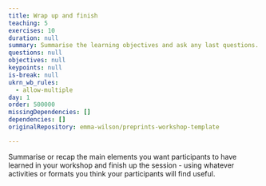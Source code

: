 ```yaml
---
title: Wrap up and finish
teaching: 5
exercises: 10
duration: null
summary: Summarise the learning objectives and ask any last questions.
questions: null
objectives: null
keypoints: null
is-break: null
ukrn_wb_rules:
  - allow-multiple
day: 1
order: 500000
missingDependencies: []
dependencies: []
originalRepository: emma-wilson/preprints-workshop-template

---
```

Summarise or recap the main elements you want participants to have learned in your workshop and finish up the session - using whatever activities or formats you think your participants will find useful.